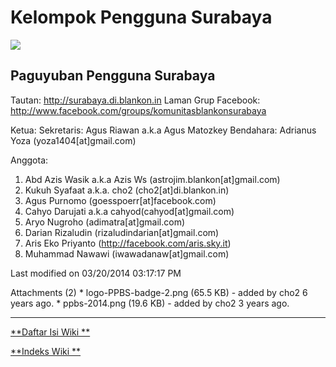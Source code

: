 # Kelompok Pengguna Surabaya

![]([http://dev.blankonlinux.or.id/raw-attachment/wiki/Humas/KelompokPengguna/Surabaya/ppbs-2014.png)

## Paguyuban Pengguna  Surabaya
Tautan: ​http://surabaya.di.blankon.in
Laman Grup Facebook: ​http://www.facebook.com/groups/komunitasblankonsurabaya

Ketua:
Sekretaris: Agus Riawan a.k.a Agus Matozkey
Bendahara: Adrianus Yoza (yoza1404[at]gmail.com)

Anggota:
  1. Abd Azis Wasik a.k.a Azis Ws (astrojim.blankon[at]gmail.com)
  2. Kukuh Syafaat a.k.a. cho2 (cho2[at]di.blankon.in)
  3. Agus Purnomo (goesspoerr[at]facebook.com)
  4. Cahyo Darujati a.k.a cahyod(cahyod[at]gmail.com)
  5. Aryo Nugroho (adimatra[at]gmail.com)
  6. Darian Rizaludin (rizaludindarian[at]gmail.com)
  7. Aris Eko Priyanto (​http://facebook.com/aris.sky.it)
  8. Muhammad Nawawi (iwawadanaw[at]gmail.com)

Last modified on 03/20/2014 03:17:17 PM

Attachments (2)
    * logo-PPBS-badge-2.png​ (65.5 KB) - added by cho2 6 years ago.
    * ppbs-2014.png​ (19.6 KB) - added by cho2 3 years ago.
 
---
[**Daftar Isi Wiki **](/DaftarIsi/README.md)
 
[**Indeks Wiki **](/Indeks.md)

